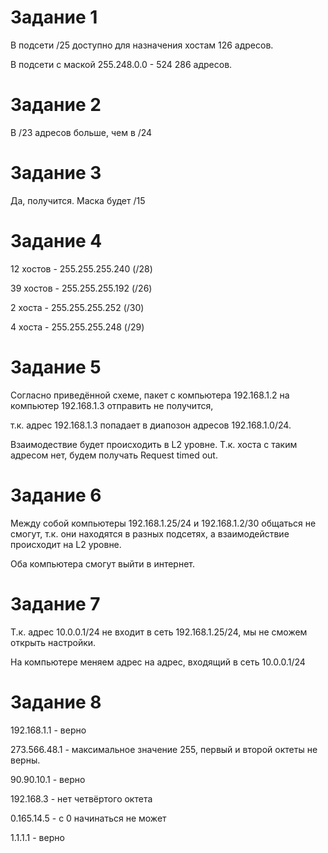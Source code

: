 # Задание 1
В подсети /25 доступно для назначения хостам 126 адресов.

В подсети с маской 255.248.0.0 - 524 286 адресов.

# Задание 2
В /23 адресов больше, чем в /24

# Задание 3
Да, получится.
Маска будет /15

# Задание 4
12 хостов - 255.255.255.240 (/28)

39 хостов - 255.255.255.192 (/26)

2 хоста - 255.255.255.252 (/30)

4 хоста - 255.255.255.248 (/29)

# Задание 5
Согласно приведённой схеме, пакет с компьютера 192.168.1.2 на компьютер 192.168.1.3 отправить не получится,

т.к. адрес 192.168.1.3 попадает в диапозон адресов 192.168.1.0/24.

Взаимодествие будет происходить в L2 уровне. Т.к. хоста с таким адресом нет, будем получать Request timed out.

# Задание 6
Между собой компьютеры 192.168.1.25/24 и 192.168.1.2/30 общаться не смогут, т.к. они находятся в разных подсетях, а взаимодействие происходит на L2 уровне.

Оба компьютера смогут выйти в интернет.

# Задание 7
Т.к. адрес 10.0.0.1/24 не входит в сеть 192.168.1.25/24, мы не сможем открыть настройки.

На компьютере меняем адрес на адрес, входящий в сеть 10.0.0.1/24
# Задание 8
192.168.1.1 - верно

273.566.48.1 - максимальное значение 255, первый и второй октеты не верны.

90.90.10.1 - верно

192.168.3 - нет четвёртого октета

0.165.14.5 - с 0 начинаться не может

1.1.1.1 - верно

